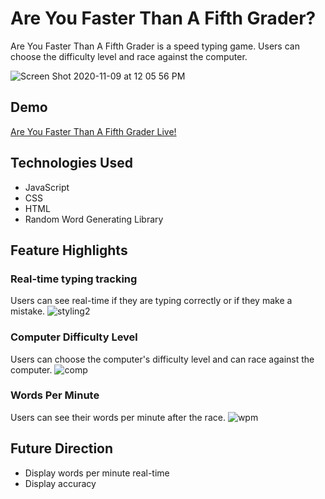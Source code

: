 # Are You Faster Than A Fifth Grader?
Are You Faster Than A Fifth Grader is a speed typing game. Users can choose the difficulty level and race against the computer.

![Screen Shot 2020-11-09 at 12 05 56 PM](https://user-images.githubusercontent.com/60491357/98590598-ee5c0400-2283-11eb-806b-67111f005f63.png)

## Demo
[Are You Faster Than A Fifth Grader Live!](https://nateoh93.github.io/FasterThanAFifthGrader/)
## Technologies Used
+ JavaScript
+ CSS
+ HTML
+ Random Word Generating Library
## Feature Highlights
### Real-time typing tracking
Users can see real-time if they are typing correctly or if they make a mistake.
![styling2](https://user-images.githubusercontent.com/60491357/98719735-f8920700-2344-11eb-9990-9c6e1572dd22.gif)
### Computer Difficulty Level
Users can choose the computer's difficulty level and can race against the computer.
![comp](https://user-images.githubusercontent.com/60491357/98721277-9554a480-2345-11eb-9523-1f4dda814cd4.gif)
### Words Per Minute
Users can see their words per minute after the race.
![wpm](https://user-images.githubusercontent.com/60491357/98722987-9b975080-2346-11eb-8969-6e2df3c108bd.gif)
## Future Direction
+ Display words per minute real-time
+ Display accuracy
